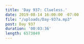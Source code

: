 ```yaml
---
title: 'Day 937: Clueless.'
date: 2019-08-14 16:00:00 -07:00
file: "/uploads/Day-937a.mp3"
post: Day 937
duration: '00:03:36'
length: 6573849
---
```


